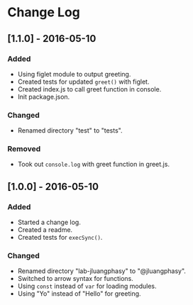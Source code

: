 # Change Log

## [1.1.0] - 2016-05-10

### Added

- Using figlet module to output greeting.
- Created tests for updated `greet()` with figlet.
- Created index.js to call greet function in console.
- Init package.json.

### Changed

- Renamed directory "test" to "tests".

### Removed

- Took out `console.log` with greet function in greet.js.

## [1.0.0] - 2016-05-10

### Added

- Started a change log.
- Created a readme.
- Created tests for `execSync()`.

### Changed

- Renamed directory "lab-jluangphasy" to "@jluangphasy".
- Switched to arrow syntax for functions.
- Using `const` instead of `var` for loading modules.
- Using "Yo" instead of "Hello" for greeting.
